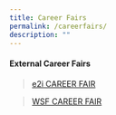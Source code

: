 ```yaml
---
title: Career Fairs
permalink: /careerfairs/
description: ""
---
```

#### **External Career Fairs**

>[e2i CAREER FAIR](https://e2i.com.sg/events/category/career-fairs/)

>[WSF CAREER FAIR](https://vcf.mycareersfuture.gov.sg/vcf)